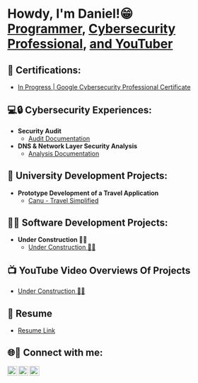 
<h1>Howdy, I'm Daniel!😁 <br/><a href="https://github.com/danielmchristian">Programmer</a>, <a href="https://www.linkedin.com/in/danielcmorley/">Cybersecurity Professional</a>, <a href="https://www.youtube.com/@notsleepyjesus">and YouTuber</a></h1>

<h2>📖 Certifications:</h2>

- [In Progress | Google Cybersecurity Professional Certificate](https://www.coursera.org/programs/summer-microcredential-opportunity-lx1nw/professional-certificates/google-cybersecurity?collectionId=bcba1)

<h2>💻🔒 Cybersecurity Experiences:</h2>

- <b>Security Audit</b>
  - [Audit Documentation](https://drive.google.com/drive/folders/1ZxsV4H5zldB9mGJSDBmzcN2MbxO-R3Ql?usp=sharing)
- <b>DNS & Network Layer Security Analysis</b>
  - [Analysis Documentation](https://drive.google.com/drive/folders/1oB-ma1-Ws8iekVESV8Zvnx3tE9oE452K?usp=sharing)
 

<h2>🔬 University Development Projects:</h2>

- <b>Prototype Development of a Travel Application</b>
  - [Canu - Travel Simplified](https://github.com/danielmchristian)
 

<h2>👨‍💻 Software Development Projects:</h2>

- <b>Under Construction 🚧👷</b>
  - [Under Construction 🚧👷](https://github.com/danielmchristian)

<h2>📺 YouTube Video Overviews Of Projects</h2>

- [Under Construction 🚧👷](https://www.youtube.com/@notsleepyjesus)

## 📄 Resume
- [Resume Link](https://drive.google.com/file/d/1_E-n9I5QzlULjh_mrW4ENlLzlW4Gv5H7/view?usp=sharing)


<h2> 🌐🔗 Connect with me:</h2>

[<img align="left" alt="DanielMorley | YouTube" width="22px" src="https://cdn.jsdelivr.net/npm/simple-icons@v3/icons/youtube.svg" />][youtube]
[<img align="left" alt="DanielMorley | LinkedIn" width="22px" src="https://cdn.jsdelivr.net/npm/simple-icons@v3/icons/linkedin.svg" />][linkedin]
[<img align="left" alt="DanielMorley | Instagram" width="22px" src="https://cdn.jsdelivr.net/npm/simple-icons@v3/icons/instagram.svg" />][instagram]

[youtube]: https://www.youtube.com/@notsleepyjesus
[instagram]: https://www.instagram.com/danielcmorley/
[linkedin]: https://linkedin.com/in/danielcmorley
